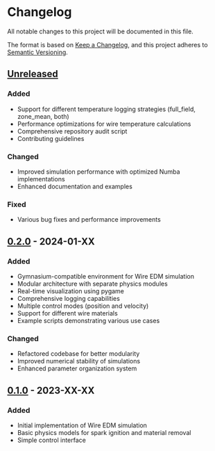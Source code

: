 # Changelog

All notable changes to this project will be documented in this file.

The format is based on [Keep a Changelog](https://keepachangelog.com/en/1.0.0/),
and this project adheres to [Semantic Versioning](https://semver.org/spec/v2.0.0.html).

## [Unreleased]

### Added
- Support for different temperature logging strategies (full_field, zone_mean, both)
- Performance optimizations for wire temperature calculations
- Comprehensive repository audit script
- Contributing guidelines

### Changed
- Improved simulation performance with optimized Numba implementations
- Enhanced documentation and examples

### Fixed
- Various bug fixes and performance improvements

## [0.2.0] - 2024-01-XX

### Added
- Gymnasium-compatible environment for Wire EDM simulation
- Modular architecture with separate physics modules
- Real-time visualization using pygame
- Comprehensive logging capabilities
- Multiple control modes (position and velocity)
- Support for different wire materials
- Example scripts demonstrating various use cases

### Changed
- Refactored codebase for better modularity
- Improved numerical stability of simulations
- Enhanced parameter organization system

## [0.1.0] - 2023-XX-XX

### Added
- Initial implementation of Wire EDM simulation
- Basic physics models for spark ignition and material removal
- Simple control interface

[Unreleased]: https://github.com/geduardo/WEDM-Learning-Environment/compare/v0.2.0...HEAD
[0.2.0]: https://github.com/geduardo/WEDM-Learning-Environment/compare/v0.1.0...v0.2.0
[0.1.0]: https://github.com/geduardo/WEDM-Learning-Environment/releases/tag/v0.1.0 